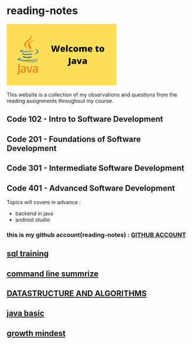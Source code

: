 # reading-notes
![Reading](./assets/welcome.png)



This website is a collection of my observations and questions from the reading assignments throughout my course.

## Code 102 - Intro to Software Development


## Code 201 - Foundations of Software Development


## Code 301 - Intermediate Software Development


## Code 401 - Advanced Software Development


Topics will covere in advance :
- backend in java
- android studio


### this is my github account(reading-notes) : [GITHUB ACCOUNT](https://github.com/mosubborini2000/reading-notes)
 

 ## [sql training](./prac.md)
 ## [command line summrize](./comm.md)
 ##  [DATASTRUCTURE AND ALGORITHMS](./datastru.md)
 ##  [java basic](./javaBasics.md)
  ##  [growth mindest](./growth.md)




 














